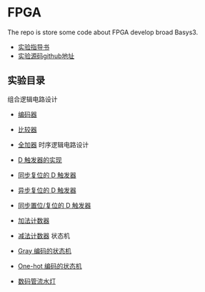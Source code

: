 # FPGA

The repo is store some code about FPGA develop broad Basys3.

- [实验指导书](https://wenku.baidu.com/view/f16258d72b160b4e767fcfdd.html?pn=51)
- [实验源码github地址](https://github.com/peiqiaoWang/FPGA_basys3)

## 实验目录
组合逻辑电路设计

- [编码器](https://github.com/peiqiaoWang/FPGA_basys3/tree/master/encoder)
- [比较器](https://github.com/peiqiaoWang/FPGA_basys3/tree/master/compare)
- [全加器](https://github.com/peiqiaoWang/FPGA_basys3/tree/master/ful_adder)
时序逻辑电路设计

- [ D 触发器的实现](https://github.com/peiqiaoWang/FPGA_basys3/tree/master/D_tri)
- [同步复位的 D 触发器](https://github.com/peiqiaoWang/FPGA_basys3/tree/master/sync_d_tri)
- [异步复位的 D 触发器](https://github.com/peiqiaoWang/FPGA_basys3/tree/master/async_d_tri)
- [同步置位/复位的 D 触发器](https://github.com/peiqiaoWang/FPGA_basys3/tree/master/sync_rst_tri)
- [加法计数器](https://github.com/peiqiaoWang/FPGA_basys3/tree/master/add_counter)
- [减法计数器](https://github.com/peiqiaoWang/FPGA_basys3/tree/master/sub_counter)
状态机

- [Gray 编码的状态机](https://github.com/peiqiaoWang/FPGA_basys3/tree/master/gray_state)
- [One-hot 编码的状态机](https://github.com/peiqiaoWang/FPGA_basys3/tree/master/one_hot_state)
- [数码管流水灯](https://github.com/peiqiaoWang/FPGA_basys3/tree/master/7seg)
